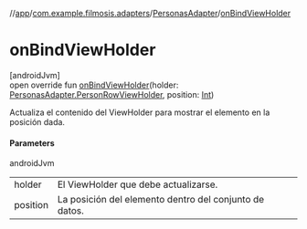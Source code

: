 //[app](../../../index.md)/[com.example.filmosis.adapters](../index.md)/[PersonasAdapter](index.md)/[onBindViewHolder](on-bind-view-holder.md)

# onBindViewHolder

[androidJvm]\
open override fun [onBindViewHolder](on-bind-view-holder.md)(holder: [PersonasAdapter.PersonRowViewHolder](-person-row-view-holder/index.md), position: [Int](https://kotlinlang.org/api/latest/jvm/stdlib/kotlin/-int/index.html))

Actualiza el contenido del ViewHolder para mostrar el elemento en la posición dada.

#### Parameters

androidJvm

| | |
|---|---|
| holder | El ViewHolder que debe actualizarse. |
| position | La posición del elemento dentro del conjunto de datos. |

